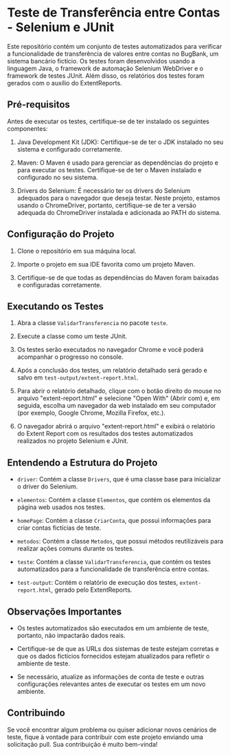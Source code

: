 # Teste de Transferência entre Contas - Selenium e JUnit

Este repositório contém um conjunto de testes automatizados para verificar a funcionalidade de transferência de valores entre contas no BugBank, um sistema bancário fictício. Os testes foram desenvolvidos usando a linguagem Java, o framework de automação Selenium WebDriver e o framework de testes JUnit. Além disso, os relatórios dos testes foram gerados com o auxílio do ExtentReports.

## Pré-requisitos

Antes de executar os testes, certifique-se de ter instalado os seguintes componentes:

1.  Java Development Kit (JDK): Certifique-se de ter o JDK instalado no seu sistema e configurado corretamente.
    
2.  Maven: O Maven é usado para gerenciar as dependências do projeto e para executar os testes. Certifique-se de ter o Maven instalado e configurado no seu sistema.
    
3.  Drivers do Selenium: É necessário ter os drivers do Selenium adequados para o navegador que deseja testar. Neste projeto, estamos usando o ChromeDriver, portanto, certifique-se de ter a versão adequada do ChromeDriver instalada e adicionada ao PATH do sistema.
    

## Configuração do Projeto

1.  Clone o repositório em sua máquina local.
    
2.  Importe o projeto em sua IDE favorita como um projeto Maven.
    
3.  Certifique-se de que todas as dependências do Maven foram baixadas e configuradas corretamente.
    

## Executando os Testes

1.  Abra a classe `ValidarTransferencia` no pacote `teste`.
    
2.  Execute a classe como um teste JUnit.
    
3.  Os testes serão executados no navegador Chrome e você poderá acompanhar o progresso no console.
    
4.  Após a conclusão dos testes, um relatório detalhado será gerado e salvo em `test-output/extent-report.html`.   
     
5.  Para abrir o relatório detalhado, clique com o botão direito do mouse no arquivo "extent-report.html" e selecione "Open With" (Abrir com) e, em seguida, escolha um navegador da web instalado em seu computador (por exemplo, Google Chrome, Mozilla Firefox, etc.).
    
6.  O navegador abrirá o arquivo "extent-report.html" e exibirá o relatório do Extent Report com os resultados dos testes automatizados realizados no projeto Selenium e JUnit.
 

## Entendendo a Estrutura do Projeto

-   `driver`: Contém a classe `Drivers`, que é uma classe base para inicializar o driver do Selenium.
    
-   `elementos`: Contém a classe `Elementos`, que contém os elementos da página web usados nos testes.
    
-   `homePage`: Contém a classe `CriarConta`, que possui informações para criar contas fictícias de teste.
    
-   `metodos`: Contém a classe `Metodos`, que possui métodos reutilizáveis para realizar ações comuns durante os testes.
    
-   `teste`: Contém a classe `ValidarTransferencia`, que contém os testes automatizados para a funcionalidade de transferência entre contas.
    
-   `test-output`: Contém o relatório de execução dos testes, `extent-report.html`, gerado pelo ExtentReports.
    

## Observações Importantes

-   Os testes automatizados são executados em um ambiente de teste, portanto, não impactarão dados reais.
    
-   Certifique-se de que as URLs dos sistemas de teste estejam corretas e que os dados fictícios fornecidos estejam atualizados para refletir o ambiente de teste.
    
-   Se necessário, atualize as informações de conta de teste e outras configurações relevantes antes de executar os testes em um novo ambiente.
    

## Contribuindo

Se você encontrar algum problema ou quiser adicionar novos cenários de teste, fique à vontade para contribuir com este projeto enviando uma solicitação pull. Sua contribuição é muito bem-vinda!
